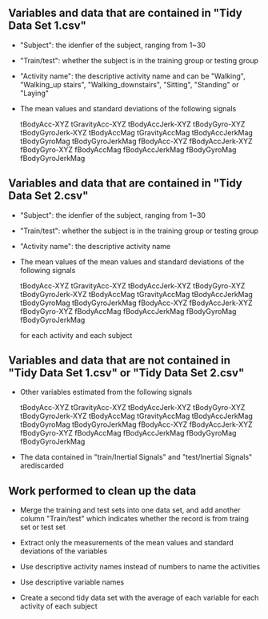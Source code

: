 ## Variables and data that are contained in "Tidy Data Set 1.csv"

* "Subject": the idenfier of the subject, ranging from 1~30

* "Train/test": whether the subject is in the training group or testing group

* "Activity name": the descriptive activity name and can be "Walking", "Walking_up stairs", "Walking_downstairs", "Sitting", "Standing" or "Laying"

* The mean values and standard deviations of the following signals

  tBodyAcc-XYZ
  tGravityAcc-XYZ
  tBodyAccJerk-XYZ
  tBodyGyro-XYZ
  tBodyGyroJerk-XYZ
  tBodyAccMag
  tGravityAccMag
  tBodyAccJerkMag
  tBodyGyroMag
  tBodyGyroJerkMag
  fBodyAcc-XYZ
  fBodyAccJerk-XYZ
  fBodyGyro-XYZ
  fBodyAccMag
  fBodyAccJerkMag
  fBodyGyroMag
  fBodyGyroJerkMag



## Variables and data that are contained in "Tidy Data Set 2.csv"

* "Subject": the idenfier of the subject, ranging from 1~30

* "Train/test": whether the subject is in the training group or testing group

* "Activity name": the descriptive activity name

* The mean values of the mean values and standard deviations of the following signals

  tBodyAcc-XYZ
  tGravityAcc-XYZ
  tBodyAccJerk-XYZ
  tBodyGyro-XYZ
  tBodyGyroJerk-XYZ
  tBodyAccMag
  tGravityAccMag
  tBodyAccJerkMag
  tBodyGyroMag
  tBodyGyroJerkMag
  fBodyAcc-XYZ
  fBodyAccJerk-XYZ
  fBodyGyro-XYZ
  fBodyAccMag
  fBodyAccJerkMag
  fBodyGyroMag
  fBodyGyroJerkMag

  for each activity and each subject

## Variables and data that are not contained in "Tidy Data Set 1.csv" or "Tidy Data Set 2.csv"

* Other variables estimated from the following signals

  tBodyAcc-XYZ
  tGravityAcc-XYZ
  tBodyAccJerk-XYZ
  tBodyGyro-XYZ
  tBodyGyroJerk-XYZ
  tBodyAccMag
  tGravityAccMag
  tBodyAccJerkMag
  tBodyGyroMag
  tBodyGyroJerkMag
  fBodyAcc-XYZ
  fBodyAccJerk-XYZ
  fBodyGyro-XYZ
  fBodyAccMag
  fBodyAccJerkMag
  fBodyGyroMag
  fBodyGyroJerkMag

* The data contained in "train/Inertial Signals" and "test/Inertial Signals" arediscarded

## Work performed to clean up the data

* Merge the training and test sets into one data set, and add another column "Train/test" which indicates whether the record is from traing set or test set

* Extract only the measurements of the mean values and standard deviations of the variables

* Use descriptive activity names instead of numbers to name the activities

* Use descriptive variable names

* Create a second tidy data set with the average of each variable for each activity of each subject

